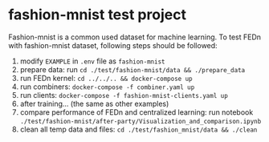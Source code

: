 # fashion-mnist test project

Fashion-mnist is a common used dataset for machine learning. To test FEDn with fashion-mnist dataset, following steps
should be followed: 
1. modify ``EXAMPLE`` in ``.env`` file as ``fashion-mnist``
2. prepare data: run ``cd ./test/fashion-mnist/data && ./prepare_data``
3. run FEDn kernel: ``cd ../../.. && docker-compose up``
4. run combiners: ``docker-compose -f combiner.yaml up``
5. run clients: ``docker-compose -f fashion-mnist-clients.yaml up``
6. after training... (the same as other examples)
7. compare performance of FEDn and centralized learning: run notebook
``./test/fashion-mnist/after-party/Visualization_and_comparison.ipynb``
8. clean all temp data and files: ``cd ./test/fashion_mnist/data && ./clean``
